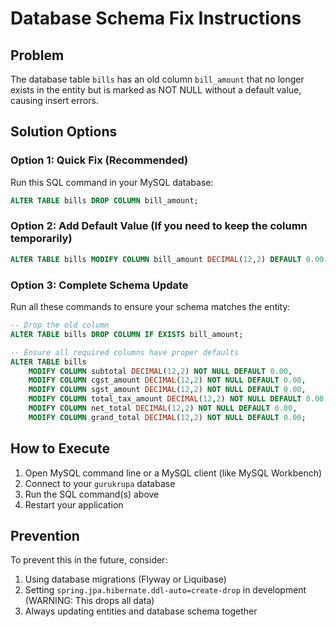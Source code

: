 # Database Schema Fix Instructions

## Problem
The database table `bills` has an old column `bill_amount` that no longer exists in the entity but is marked as NOT NULL without a default value, causing insert errors.

## Solution Options

### Option 1: Quick Fix (Recommended)
Run this SQL command in your MySQL database:

```sql
ALTER TABLE bills DROP COLUMN bill_amount;
```

### Option 2: Add Default Value (If you need to keep the column temporarily)
```sql
ALTER TABLE bills MODIFY COLUMN bill_amount DECIMAL(12,2) DEFAULT 0.00;
```

### Option 3: Complete Schema Update
Run all these commands to ensure your schema matches the entity:

```sql
-- Drop the old column
ALTER TABLE bills DROP COLUMN IF EXISTS bill_amount;

-- Ensure all required columns have proper defaults
ALTER TABLE bills 
    MODIFY COLUMN subtotal DECIMAL(12,2) NOT NULL DEFAULT 0.00,
    MODIFY COLUMN cgst_amount DECIMAL(12,2) NOT NULL DEFAULT 0.00,
    MODIFY COLUMN sgst_amount DECIMAL(12,2) NOT NULL DEFAULT 0.00,
    MODIFY COLUMN total_tax_amount DECIMAL(12,2) NOT NULL DEFAULT 0.00,
    MODIFY COLUMN net_total DECIMAL(12,2) NOT NULL DEFAULT 0.00,
    MODIFY COLUMN grand_total DECIMAL(12,2) NOT NULL DEFAULT 0.00;
```

## How to Execute
1. Open MySQL command line or a MySQL client (like MySQL Workbench)
2. Connect to your `gurukrupa` database
3. Run the SQL command(s) above
4. Restart your application

## Prevention
To prevent this in the future, consider:
1. Using database migrations (Flyway or Liquibase)
2. Setting `spring.jpa.hibernate.ddl-auto=create-drop` in development (WARNING: This drops all data)
3. Always updating entities and database schema together